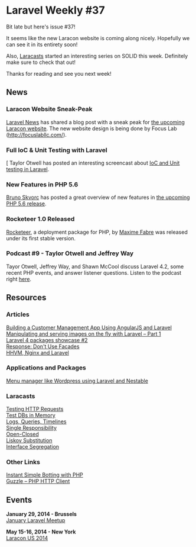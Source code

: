 # Laravel Weekly #37

Bit late but here's issue #37!

It seems like the new Laracon website is coming along nicely. Hopefully we can see it in its entirety soon!

Also, [Laracasts](https://laracasts.com/) started an interesting series on SOLID this week. Definitely make sure to check that out!

Thanks for reading and see you next week!


## News

### Laracon Website Sneak-Peak

[Laravel News](https://twitter.com/laravelnews) has shared a blog post with a sneak peak for [the upcoming Laracon website](http://laravelnews.tumblr.com/post/73584680318/focus-lab-have-been-hard-at-work-on-the-laracon). The new website design is being done by Focus Lab (http://focuslabllc.com/).


### Full IoC & Unit Testing with Laravel
[
Taylor Otwell has posted an interesting screencast about [IoC and Unit testing in Laravel](http://taylorotwell.com/full-ioc-unit-testing-with-laravel/).


### New Features in PHP 5.6

[Bruno Skvorc](https://twitter.com/bitfalls) has posted a great overview of new features in [the upcoming PHP 5.6 release](http://www.sitepoint.com/new-features-php-5-6/).


### Rocketeer 1.0 Released

[Rocketeer](https://github.com/Anahkiasen/rocketeer), a deployment package for PHP, by [Maxime Fabre](https://twitter.com/Anahkiasen) was released under its first stable version.


### Podcast #9 - Taylor Otwell and Jeffrey Way

Tayor Otwell, Jeffrey Way, and Shawn McCool discuss Laravel 4.2, some recent PHP events, and answer listener questions. Listen to the podcast right [here](http://laravel.io/topic/70/podcast-9-taylor-otwell-and-jeffrey-way).


## Resources

### Articles

[Building a Customer Management App Using AngularJS and Laravel](http://net.tutsplus.com/tutorials/php/building-a-customer-management-app-using-angularjs-and-laravel/)  
[Manipulating and serving images on the fly with Laravel – Part 1](http://creative-punch.net/2014/01/manipulating-serving-images-fly-part-1/)  
[Laravel 4 packages showcase #2](http://creative-punch.net/2014/01/laravel-4-packages-showcase-2/)  
[Response: Don't Use Facades](http://taylorotwell.com/response-dont-use-facades/)  
[HHVM, Nginx and Laravel](http://fideloper.com/hhvm-nginx-laravel)  

### Applications and Packages

[Menu manager like Wordpress using Laravel and Nestable](https://github.com/msurguy/laravel-shop-menu)

### Laracasts

[Testing HTTP Requests](https://laracasts.com/lessons/testing-http-requests)  
[Test DBs in Memory](https://laracasts.com/lessons/test-databases-in-memory)  
[Logs, Queries, Timelines](https://laracasts.com/lessons/logs-queries-timelines)  
[Single Responsibility](https://laracasts.com/lessons/solid-single-responsibility-principle)  
[Open-Closed](https://laracasts.com/lessons/open-closed-principle)  
[Liskov Substitution](https://laracasts.com/lessons/liskov-substituion-principle)  
[Interface Segregation](https://laracasts.com/lessons/interface-segregation)  

### Other Links

[Instant Simple Botting with PHP](https://medium.com/tech-reviews/cb339ed80404)  
[Guzzle – PHP HTTP Client](http://www.sitepoint.com/guzzle-php-http-client/)  


## Events

**January 29, 2014 - Brussels**  
[January Laravel Meetup](http://www.meetup.com/Laravel-Brussels/events/148656682/)

**May 15-16, 2014 - New York**  
[Laracon US 2014](http://conference.laravel.com/)